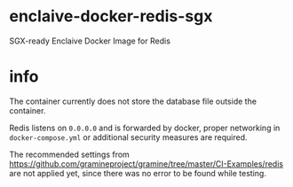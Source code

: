 # enclaive-docker-redis-sgx

SGX-ready Enclaive Docker Image for Redis

# info

The container currently does not store the database file outside the container.

Redis listens on `0.0.0.0` and is forwarded by docker, proper networking in `docker-compose.yml` or additional security measures are required.

The recommended settings from https://github.com/gramineproject/gramine/tree/master/CI-Examples/redis are not applied yet, since there was no error to be found while testing.
